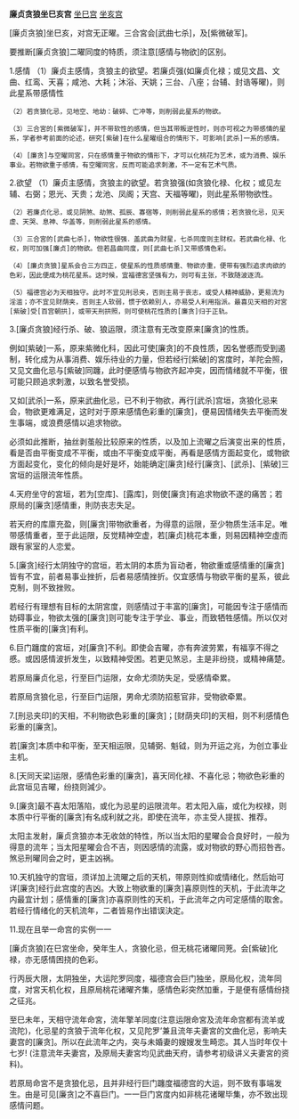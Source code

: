 **廉贞贪狼坐巳亥宫**
[坐巳宫](./廉贞贪狼坐巳宫.png)
[坐亥宫](./廉贞贪狼坐亥宫.png)

[廉贞贪狼]坐巳亥，对宫无正曜。三合宮会[武曲七杀]，及[紫微破军]。

要推断[廉贞贪狼]二曜同度的特质，须注意[感情与物欲]的区别。

1.感情
    （1）廉贞主感情，贪狼主的欲望。若廉贞强(如廉贞化禄；或见文昌、文曲、红鸾、天喜；咸池、大耗；沐浴、天姚；三台、八座；台辅、封诰等曜)，则此星系带感情性

    （2）若贪狼化忌，见地空、地幼：破碎、亡冲等，则削弱此星系的物欲。

    （3）三合宮的[紫微破军]，并不带软性的感情，但当其带叛逆性时，则亦可视之为带感情的星系，学者参考前面的论述，研究[紫破]在什么星曜组合的情形下，可影响[武杀]一系的感情。

    （4）[廉贪]与空曜同宮，只在感情重于物欲的情形下，才可以化桃花为艺术，或为消费、娱乐事业。若物欲重于感情，有空曜同宮，反而可能追求刺激，不一定有艺术气质。

2.欲望
    （1）廉贞主感情，贪狼主的欲望。若贪狼强(如贪狼化禄、化权；或见左辅、右弼；恩光、天贵；龙池、凤阁；天宫、天福等曜)，则此星系带物欲性。

    （2）若廉贞化忌，或见阴煞、劫煞、孤辰、寡宿等，则削弱此星系的感情；若贪狼化忌，见天虚、天哭、息神、华盖等，则削弱此星系的感情。

    （3）三合宮的[武曲七杀]，物欲性很强．盖武曲为财星，七杀同度则主财权。若武曲化禄、化权，则可加强[廉贞]的物欲。但若昌曲同度，则[武曲七杀]又带感情色彩。

    （4）[廉贞贪狼]星系会合三方四正，使星系的性质感情重、物欲亦重，便带有强烈追求肉欲的色彩，因此便成为桃花星系。这时候，宜福德宮坚强有力，则可有主张，不致随波逐流。

    （5）福德宫必为天相独守。此时不宜见刑忌夹，否则主易于丧志，或受人精神威胁，更易流为淫滥；亦不宜见财荫夹，否则主人软弱，惯于依赖別人，亦易受人利用指派。最喜见天相的对宮[紫破]受[百宫朝拱]，或带天刑拱照，则可使桃花性质的[廉贪]归于正轨。

3.[廉贞贪狼]经行杀、破、狼运限，须注意有无改变原来[廉贪]的性质。

例如[紫破]一系，原来紫微化科，因此可使[廉贪]的不良性质，因名誉慼而受到遏制，转化成为从事消费、娱乐待业的力量，但若经行[紫破]的宮度时，羊陀会照，又见文曲化忌与[紫破]同躔，此时便感情与物欲齐起冲突，因而情绪就不平衡，很可能只顾追求刺激，以致名誉受损。

又如[武杀]一系，原来武曲化忌，已不利于物欲，再行[武杀]宫垣，贪狼化忌来会，物欲更难满足，这时对于原来感情色彩重的[廉贪]，便易因情绪失去平衡而发生事端，或浪费感情以追求物欲。

必须如此推断，抽丝剥茧般比较原来的性质，以及加上流曜之后演变出来的性质，看是否由平衡变成不平衡，或由不平衡变成平衡，再看是感情方面起变化，或物欲方面起变化，变化的倾向是好是坏，始能确定[廉贪]经行[廉贪]、[武杀]、[紫破]三宮垣的运限流年性质。

4.天府坐守的宮垣，若为[空库]、[露库]，则使[廉贪]有追求物欲不遂的痛苦；若原局的[廉贪]感情重，則防丧志失足。

若天府的库廪充盈，则[廉贪]带物欲重者，为得意的运限，至少物质生活丰足。唯带感情重者，至于此运限，反觉精神空虚，若[廉贞]桃花本重，则易因精神空虛而跟有家室的人恋爱。

5.[廉贪]经行太阴独守的宫垣，若太阴的本质为盲动者，物欲重或感情重的[廉贪]皆有不宜，前者易事业挫折，后者易感情挫折。仅宜感情与物欲平衡的星系，彼此克制，则不致挫败。

若经行有理想有目标的太阴宮度，则感情过于丰富的[廉贪]，可能因专注于感情而妨碍事业，物欲太强的[廉贪]则可能专注于学业、事业，而致牺牲感情。所以仅对性质平衡的[廉贪]有利。

6.巨门躔度的宮垣，对[廉贪]不利。即使会吉曜，亦有奔波劳累，有福享不得之慼。或因感情波折发生，以致精神受困。若更见煞忌，主是非纷挠，或精神痛楚。

若原局廉贞化忌，行至巨门运限，女命尤须防失足，受感情牵累。

若原局贪狼化忌，行至巨门运限，男命尤须防招惹官非，受物欲牵累。

7.[刑忌夹印]的天相，不利物欲色彩重的[廉贪]；[财荫夹印]的天相，则不利感情色彩重的[廉贪]。

若[廉贪]本质中和平衡，至天相运限，见辅弼、魁钺，则为开运之兆，为创立事业主机。

8.[天同天梁]运限，感情色彩重的[廉贪]，喜天同化禄、不喜化忌；物欲色彩重的此宫垣见吉曜，纷挠则減少。

9.[廉贪]最不喜太阳落陷，或化为忌星的运限流年。若太阳入庙，或化为权禄，则本质中行平衡的[廉贪]有名成利就之兆，即使在流年，亦主受人提拔、推荐。

太阳主发射，廉贞贪狼亦本无收敛的特性，所以当太阳的星曜会合良好时，一般为得意的流年；当太阳星曜会合不吉，则因感情的流露，或对物欲的野心而招咎吝。煞忌刑曜同会之时，更主凶祸。

10.天机独守的宫垣，须详加上流曜之后的天机，带原则性抑或情绪化，然后始可详[廉贪]经行此宫度的吉凶。大致上物欲重的[廉贪]喜原则性的天机，于此流年之内最宜计划；感情重的[廉贪]亦喜原则性的天机，于此流年之内可定感情的取舍。若经行情绪化的天机流年，二者皆易作出错误決定。

11.现在且举一命宫的实例一一

[廉贞贪狼]在巳宮坐命，癸年生人，贪狼化忌，但无桃花诸曜同茺。会[紫破]化禄，亦无感情困挠的色彩。

行丙辰大限，太阴独坐，大运陀罗同度，福德宫会巨门独坐，原局化权，流年同度，对宮天机化权，且原局桃花诸曜齐集，感情色彩突然加重，于是便有感情纷挠之征兆。

至巳未年，天相守流年命宮，流年擎羊同度(注意运限命宮及流年命宫都有流羊或流陀)，化忌星的贪狼于流年化权，又见陀罗’兼且流年夫妻宮的文曲化忌，影响夫妻宫的[廉贪]。所以在此流年之内，突与未婚妻的嫂嫂发生畸恋。其人当时年仅十七岁! (注意流年夫妻宫，及原局夫妻宮均见武曲天府，请参考初级讲义夫妻宮的资料)。

若原局命宮不是贪狼化忌，且并非经行巨门躔度福德宫的大运，则不致有事端发生。由是可见[廉贪]之不喜巨门。一一巨门宮度内如非桃花诸曜毕集，亦不致出现感情问题。
